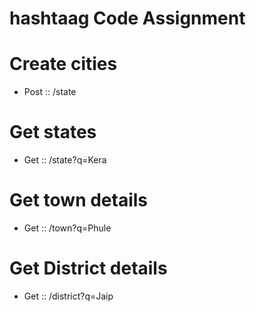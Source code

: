 # hashtaag Code Assignment 

# Create cities
- Post :: /state    

# Get states 
- Get :: /state?q=Kera

# Get town details
- Get :: /town?q=Phule

# Get District details 
- Get :: /district?q=Jaip

